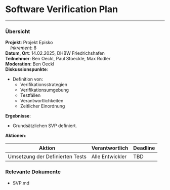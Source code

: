 # Software Verification Plan

---

### Übersicht

**Projekt**: Projekt Episko \
&nbsp;&nbsp;&nbsp;&nbsp;_Inkrement_: 8\
**Datum, Ort**: 14.02.2025, DHBW Friedrichshafen\
**Teilnehmer**: Ben Oeckl, Paul Stoeckle, Max Rodler\
**Moderation**: Ben Oeckl\
**Diskussionspunkte**:

- Definition von:
    - Verifikationsstrategien
    - Verifikationsumgebung
    - Testfällen
    - Verantwortlichkeiten
    - Zeitlicher Einordnung

**Ergebnisse**:

- Grundsätzlichen SVP definiert.

**Aktionen**:

| Aktion                          | Verantwortlich  | Deadline |
|---------------------------------|-----------------|----------|
| Umsetzung der Definierten Tests | Alle Entwickler | TBD      |

### Relevante Dokumente

- SVP.md
